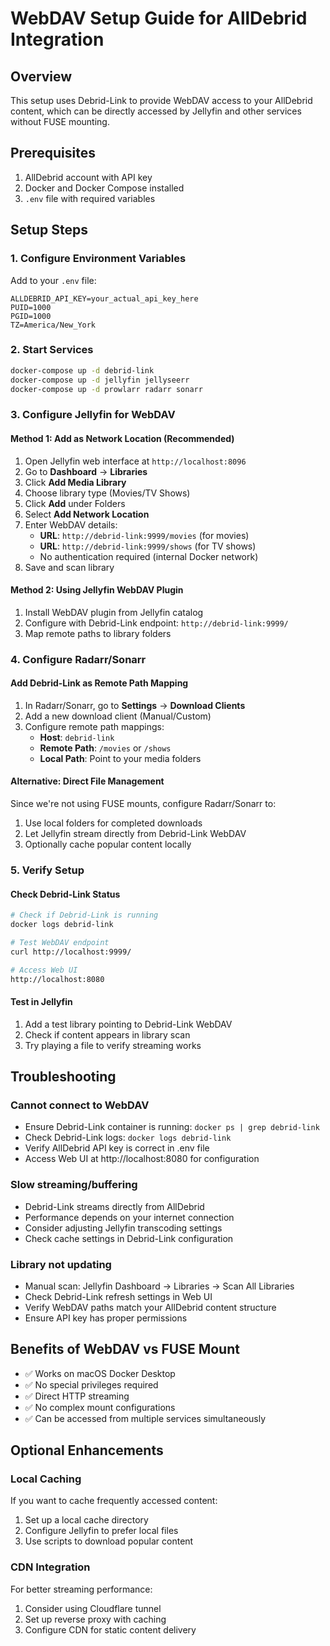 # WebDAV Setup Guide for AllDebrid Integration

## Overview
This setup uses Debrid-Link to provide WebDAV access to your AllDebrid content, which can be directly accessed by Jellyfin and other services without FUSE mounting.

## Prerequisites
1. AllDebrid account with API key
2. Docker and Docker Compose installed
3. `.env` file with required variables

## Setup Steps

### 1. Configure Environment Variables
Add to your `.env` file:
```env
ALLDEBRID_API_KEY=your_actual_api_key_here
PUID=1000
PGID=1000
TZ=America/New_York
```

### 2. Start Services
```bash
docker-compose up -d debrid-link
docker-compose up -d jellyfin jellyseerr
docker-compose up -d prowlarr radarr sonarr
```

### 3. Configure Jellyfin for WebDAV

#### Method 1: Add as Network Location (Recommended)
1. Open Jellyfin web interface at `http://localhost:8096`
2. Go to **Dashboard** → **Libraries**
3. Click **Add Media Library**
4. Choose library type (Movies/TV Shows)
5. Click **Add** under Folders
6. Select **Add Network Location**
7. Enter WebDAV details:
   - **URL**: `http://debrid-link:9999/movies` (for movies)
   - **URL**: `http://debrid-link:9999/shows` (for TV shows)
   - No authentication required (internal Docker network)
8. Save and scan library

#### Method 2: Using Jellyfin WebDAV Plugin
1. Install WebDAV plugin from Jellyfin catalog
2. Configure with Debrid-Link endpoint: `http://debrid-link:9999/`
3. Map remote paths to library folders

### 4. Configure Radarr/Sonarr

#### Add Debrid-Link as Remote Path Mapping
1. In Radarr/Sonarr, go to **Settings** → **Download Clients**
2. Add a new download client (Manual/Custom)
3. Configure remote path mappings:
   - **Host**: `debrid-link`
   - **Remote Path**: `/movies` or `/shows`
   - **Local Path**: Point to your media folders

#### Alternative: Direct File Management
Since we're not using FUSE mounts, configure Radarr/Sonarr to:
1. Use local folders for completed downloads
2. Let Jellyfin stream directly from Debrid-Link WebDAV
3. Optionally cache popular content locally

### 5. Verify Setup

#### Check Debrid-Link Status
```bash
# Check if Debrid-Link is running
docker logs debrid-link

# Test WebDAV endpoint
curl http://localhost:9999/

# Access Web UI
http://localhost:8080
```

#### Test in Jellyfin
1. Add a test library pointing to Debrid-Link WebDAV
2. Check if content appears in library scan
3. Try playing a file to verify streaming works

## Troubleshooting

### Cannot connect to WebDAV
- Ensure Debrid-Link container is running: `docker ps | grep debrid-link`
- Check Debrid-Link logs: `docker logs debrid-link`
- Verify AllDebrid API key is correct in .env file
- Access Web UI at http://localhost:8080 for configuration

### Slow streaming/buffering
- Debrid-Link streams directly from AllDebrid
- Performance depends on your internet connection
- Consider adjusting Jellyfin transcoding settings
- Check cache settings in Debrid-Link configuration

### Library not updating
- Manual scan: Jellyfin Dashboard → Libraries → Scan All Libraries
- Check Debrid-Link refresh settings in Web UI
- Verify WebDAV paths match your AllDebrid content structure
- Ensure API key has proper permissions

## Benefits of WebDAV vs FUSE Mount
- ✅ Works on macOS Docker Desktop
- ✅ No special privileges required
- ✅ Direct HTTP streaming
- ✅ No complex mount configurations
- ✅ Can be accessed from multiple services simultaneously

## Optional Enhancements

### Local Caching
If you want to cache frequently accessed content:
1. Set up a local cache directory
2. Configure Jellyfin to prefer local files
3. Use scripts to download popular content

### CDN Integration
For better streaming performance:
1. Consider using Cloudflare tunnel
2. Set up reverse proxy with caching
3. Configure CDN for static content delivery